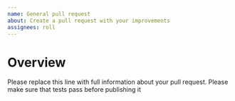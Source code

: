 ```yaml
---
name: General pull request
about: Create a pull request with your improvements
assignees: roll
---
```


# Overview

Please replace this line with full information about your pull request. Please make sure that tests pass before publishing it
